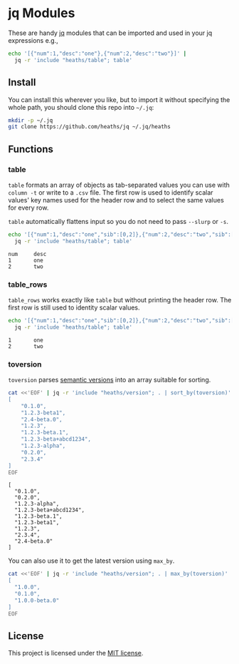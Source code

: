 # jq Modules

These are handy [jq] modules that can be imported and used in your jq expressions e.g.,

```bash
echo '[{"num":1,"desc":"one"},{"num":2,"desc":"two"}]' |
  jq -r 'include "heaths/table"; table'
```

## Install

You can install this wherever you like, but to import it without specifying the whole path,
you should clone this repo into `~/.jq`:

```bash
mkdir -p ~/.jq
git clone https://github.com/heaths/jq ~/.jq/heaths
```

## Functions

### table

`table` formats an array of objects as tab-separated values you can use with `column -t` or write to a `.csv` file.
The first row is used to identify scalar values' key names used for the header row and to select the same values for every row.

`table` automatically flattens input so you do not need to pass `--slurp` or `-s`.

```bash
echo '[{"num":1,"desc":"one","sib":[0,2]},{"num":2,"desc":"two","sib":[1,3]}]' |
  jq -r 'include "heaths/table"; table'
```

```text
num     desc
1       one
2       two
```

### table_rows

`table_rows` works exactly like `table` but without printing the header row. The first row is still used to identity scalar values.

```bash
echo '[{"num":1,"desc":"one","sib":[0,2]},{"num":2,"desc":"two","sib":[1,3]}]' |
  jq -r 'include "heaths/table"; table'
```

```text
1       one
2       two
```

### toversion

`toversion` parses [semantic versions](https://semver.org) into an array suitable for sorting.

```bash
cat <<'EOF' | jq -r 'include "heaths/version"; . | sort_by(toversion)'
[
    "0.1.0",
    "1.2.3-beta1",
    "2.4-beta.0",
    "1.2.3",
    "1.2.3-beta.1",
    "1.2.3-beta+abcd1234",
    "1.2.3-alpha",
    "0.2.0",
    "2.3.4"
]
EOF
```

```text
[
  "0.1.0",
  "0.2.0",
  "1.2.3-alpha",
  "1.2.3-beta+abcd1234",
  "1.2.3-beta.1",
  "1.2.3-beta1",
  "1.2.3",
  "2.3.4",
  "2.4-beta.0"
]
```

You can also use it to get the latest version using `max_by`.

```bash
cat <<'EOF' | jq -r 'include "heaths/version"; . | max_by(toversion)'
[
  "1.0.0",
  "0.1.0",
  "1.0.0-beta.0"
]
EOF
```

## License

This project is licensed under the [MIT license](LICENSE.txt).

[jq]: https://jqlang.github.io/jq
